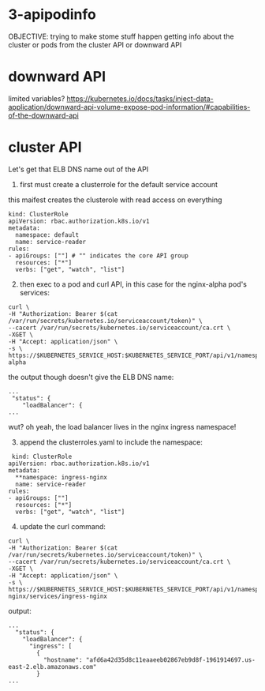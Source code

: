 # 3-apipodinfo

OBJECTIVE:
trying to make stome stuff happen getting info about the cluster or pods from the cluster API or downward API

# downward API

limited variables?
https://kubernetes.io/docs/tasks/inject-data-application/downward-api-volume-expose-pod-information/#capabilities-of-the-downward-api

# cluster API

Let's get that ELB DNS name out of the API

1. first must create a clusterrole for the default service account

this maifest creates the clusterole with read access on everything

```
kind: ClusterRole
apiVersion: rbac.authorization.k8s.io/v1
metadata:
  namespace: default
  name: service-reader
rules:
- apiGroups: [""] # "" indicates the core API group
  resources: ["*"]
  verbs: ["get", "watch", "list"]
```

2. then exec to a pod and curl API, in this case for the nginx-alpha pod's services:

```
curl \
-H "Authorization: Bearer $(cat /var/run/secrets/kubernetes.io/serviceaccount/token)" \
--cacert /var/run/secrets/kubernetes.io/serviceaccount/ca.crt \
-XGET \
-H "Accept: application/json" \
-s \
https://$KUBERNETES_SERVICE_HOST:$KUBERNETES_SERVICE_PORT/api/v1/namespaces/default/services/nginx-alpha
```

the output though doesn't give the ELB DNS name:

```
...
 "status": {
    "loadBalancer": {
...
```

wut?
oh yeah, the load balancer lives in the nginx ingress namespace!

3. append the clusterroles.yaml to include the namespace:

```
 kind: ClusterRole
apiVersion: rbac.authorization.k8s.io/v1
metadata:
  **namespace: ingress-nginx
  name: service-reader
rules:
- apiGroups: [""]
  resources: ["*"]
  verbs: ["get", "watch", "list"]
```

4. update the curl command:

```
curl \
-H "Authorization: Bearer $(cat /var/run/secrets/kubernetes.io/serviceaccount/token)" \
--cacert /var/run/secrets/kubernetes.io/serviceaccount/ca.crt \
-XGET \
-H "Accept: application/json" \
-s \
https://$KUBERNETES_SERVICE_HOST:$KUBERNETES_SERVICE_PORT/api/v1/namespaces/ingress-nginx/services/ingress-nginx
```

output:
```
...
  "status": {
    "loadBalancer": {
      "ingress": [
        {
          "hostname": "afd6a42d35d8c11eaaeeb02867eb9d8f-1961914697.us-east-2.elb.amazonaws.com"
        }
...
```


